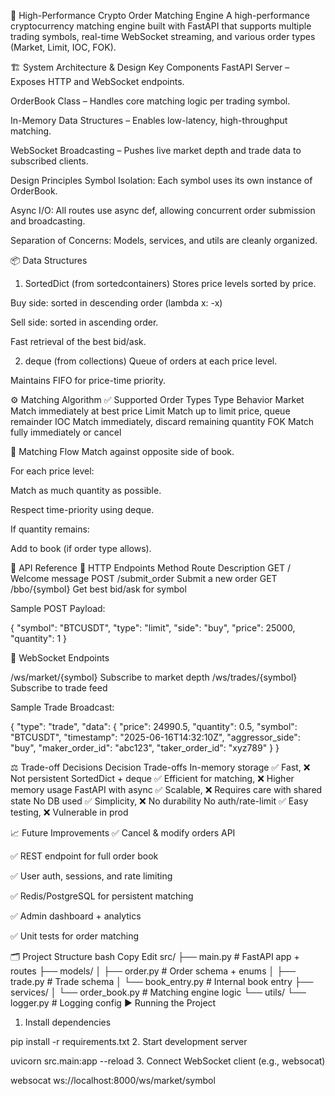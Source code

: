 🚀 High-Performance Crypto Order Matching Engine
A high-performance cryptocurrency matching engine built with FastAPI that supports multiple trading symbols, real-time WebSocket streaming, and various order types (Market, Limit, IOC, FOK).

🏗️ System Architecture & Design
Key Components
FastAPI Server – Exposes HTTP and WebSocket endpoints.

OrderBook Class – Handles core matching logic per trading symbol.

In-Memory Data Structures – Enables low-latency, high-throughput matching.

WebSocket Broadcasting – Pushes live market depth and trade data to subscribed clients.




Design Principles
Symbol Isolation: Each symbol uses its own instance of OrderBook.

Async I/O: All routes use async def, allowing concurrent order submission and broadcasting.

Separation of Concerns: Models, services, and utils are cleanly organized.





📦 Data Structures
1. SortedDict (from sortedcontainers)
Stores price levels sorted by price.

Buy side: sorted in descending order (lambda x: -x)

Sell side: sorted in ascending order.

Fast retrieval of the best bid/ask.

2. deque (from collections)
Queue of orders at each price level.

Maintains FIFO for price-time priority.




⚙️ Matching Algorithm
✅ Supported Order Types
Type	Behavior
Market	Match immediately at best price
Limit	Match up to limit price, queue remainder
IOC	Match immediately, discard remaining quantity
FOK	Match fully immediately or cancel



🔁 Matching Flow
Match against opposite side of book.

For each price level:

Match as much quantity as possible.

Respect time-priority using deque.

If quantity remains:

Add to book (if order type allows).



📡 API Reference
🔹 HTTP Endpoints
Method	Route	Description
GET	/	Welcome message
POST	/submit_order	Submit a new order
GET	/bbo/{symbol}	Get best bid/ask for symbol



Sample POST Payload:


{
  "symbol": "BTCUSDT",
  "type": "limit",
  "side": "buy",
  "price": 25000,
  "quantity": 1
}



🔹 WebSocket Endpoints

/ws/market/{symbol}	Subscribe to market depth
/ws/trades/{symbol}	Subscribe to trade feed

Sample Trade Broadcast:


{
  "type": "trade",
  "data": {
    "price": 24990.5,
    "quantity": 0.5,
    "symbol": "BTCUSDT",
    "timestamp": "2025-06-16T14:32:10Z",
    "aggressor_side": "buy",
    "maker_order_id": "abc123",
    "taker_order_id": "xyz789"
  }
}



⚖️ Trade-off Decisions
Decision	Trade-offs
In-memory storage	✅ Fast, ❌ Not persistent
SortedDict + deque	✅ Efficient for matching, ❌ Higher memory usage
FastAPI with async	✅ Scalable, ❌ Requires care with shared state
No DB used	✅ Simplicity, ❌ No durability
No auth/rate-limit	✅ Easy testing, ❌ Vulnerable in prod



📈 Future Improvements
✅ Cancel & modify orders API

✅ REST endpoint for full order book

✅ User auth, sessions, and rate limiting

✅ Redis/PostgreSQL for persistent matching

✅ Admin dashboard + analytics

✅ Unit tests for order matching


🗂️ Project Structure
bash
Copy
Edit
src/
├── main.py                  # FastAPI app + routes
├── models/
│   ├── order.py             # Order schema + enums
│   ├── trade.py             # Trade schema
│   └── book_entry.py        # Internal book entry
├── services/
│   └── order_book.py        # Matching engine logic
└── utils/
    └── logger.py            # Logging config
▶️ Running the Project
1. Install dependencies

pip install -r requirements.txt
2. Start development server

uvicorn src.main:app --reload
3. Connect WebSocket client (e.g., websocat)

websocat ws://localhost:8000/ws/market/symbol
